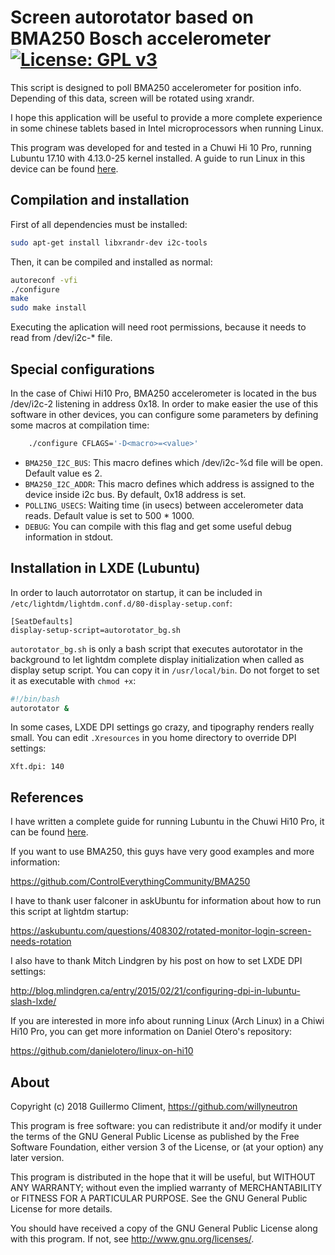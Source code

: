 # Screen autorotator based on BMA250 Bosch accelerometer [![License: GPL v3](https://img.shields.io/badge/License-GPL%20v3-blue.svg)](https://www.gnu.org/licenses/gpl-3.0)

This script is designed to poll BMA250 accelerometer for position info.
Depending of this data, screen will be rotated using xrandr.

I hope this application will be useful to provide a more complete experience in some chinese
tablets based in Intel microprocessors when running Linux.

This program was developed for and tested in a Chuwi Hi 10 Pro, running Lubuntu 17.10 with
4.13.0-25 kernel installed. A guide to run Linux in this device can be found [here](https://github.com/willyneutron/lubuntu_in_chuwi_Hi10Pro).

## Compilation and installation
First of all dependencies must be installed:
```bash
sudo apt-get install libxrandr-dev i2c-tools
```
 
Then, it can be compiled and installed as normal:
```bash
autoreconf -vfi
./configure
make
sudo make install
```
Executing the aplication will need root permissions, because it needs to read from /dev/i2c-* file.

## Special configurations
In the case of Chiwi Hi10 Pro, BMA250 accelerometer is located in the bus /dev/i2c-2 listening in
address 0x18. In order to make easier the use of this software in other devices, you can configure
some parameters by defining some macros at compilation time:

```bash
    ./configure CFLAGS='-D<macro>=<value>'

```

 - ```BMA250_I2C_BUS```: This macro defines which /dev/i2c-%d file will be open. Default value es 2.
 - ```BMA250_I2C_ADDR```: This macro defines which address is assigned to the device inside i2c bus.
By default, 0x18 address is set.
 - ```POLLING_USECS```: Waiting time (in usecs) between accelerometer data reads. Default value is
set to 500 * 1000.
 - ```DEBUG```: You can compile with this flag and get some useful debug information in stdout.

## Installation in LXDE (Lubuntu)
In order to lauch autorrotator on startup, it can be included in ```/etc/lightdm/lightdm.conf.d/80-display-setup.conf```:

```
[SeatDefaults]
display-setup-script=autorotator_bg.sh
```

```autorotator_bg.sh``` is only a bash script that executes autorotator in the background to let lightdm complete
display initialization when called as display setup script. You can copy it in ```/usr/local/bin```. Do not forget
to set it as executable with ```chmod +x```:

```bash
#!/bin/bash
autorotator &
```

In some cases, LXDE DPI settings go crazy, and tipography renders really small. You can edit ```.Xresources```
in you home directory to override DPI settings:

```
Xft.dpi: 140
```

## References
I have written a complete guide for running Lubuntu in the Chuwi Hi10 Pro, it can be found [here](https://github.com/willyneutron/lubuntu_in_chuwi_Hi10Pro).

If you want to use BMA250, this guys have very good examples and more information:

https://github.com/ControlEverythingCommunity/BMA250

I have to thank user falconer in askUbuntu for information about how to run this script at lightdm startup:

https://askubuntu.com/questions/408302/rotated-monitor-login-screen-needs-rotation

I also have to thank Mitch Lindgren by his post on how to set LXDE DPI settings:

http://blog.mlindgren.ca/entry/2015/02/21/configuring-dpi-in-lubuntu-slash-lxde/

If you are interested in more info about running Linux (Arch Linux) in a Chiwi Hi10 Pro, you can get more information on
Daniel Otero's repository:

https://github.com/danielotero/linux-on-hi10

## About

Copyright (c) 2018 Guillermo Climent, https://github.com/willyneutron

This program is free software: you can redistribute it and/or modify
it under the terms of the GNU General Public License as published by
the Free Software Foundation, either version 3 of the License, or
(at your option) any later version.

This program is distributed in the hope that it will be useful,
but WITHOUT ANY WARRANTY; without even the implied warranty of
MERCHANTABILITY or FITNESS FOR A PARTICULAR PURPOSE.  See the
GNU General Public License for more details.

You should have received a copy of the GNU General Public License
along with this program.  If not, see <http://www.gnu.org/licenses/>.
